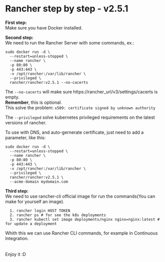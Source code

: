 # Rancher step by step - v2.5.1

**First step:** \
Make sure you have Docker installed.

**Second step:** \
We need to run the Rancher Server with some commands, ex.:
  
```
sudo docker run -d \
  --restart=unless-stopped \
  --name rancher \
  -p 80:80 \
  -p 443:443 \
  -v /opt/rancher:/var/lib/rancher \
  --privileged \
  rancher/rancher:v2.5.1 --no-cacerts
```
The `--no-cacerts` will make sure https://rancher_url/v3/settings/cacerts is empty. \
**Remember**, this is optional. \
This solve the problem: `x509: certificate signed by unknown authority` 

The `--privileged` solve kubernetes privileged requirements on the latest versions of rancher.

To use with DNS, and auto-gernerate certificate, just need to add a parameter, like this:

```
sudo docker run -d \
  --restart=unless-stopped \
  --name rancher \
  -p 80:80 \
  -p 443:443 \
  -v /opt/rancher:/var/lib/rancher \
  --privileged \
  rancher/rancher:v2.5.1 \
  --acme-domain mydomain.com
```

**Third step:** \
  We need to use rancher-cli official image for run the commands(You can make for yourself an image).
```  
  1. rancher login HOST TOKEN
  2. rancher ps # for see the k8s deployments
  3. rancher kubectl set image deployments/nginx nginx=nginx:latest # for update a deployment
```  
 
Whith this we can use Rancher CLI commands, for example in Continuous Integration. \
\
\
Enjoy it :D
